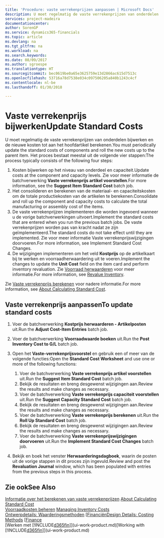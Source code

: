```yaml
---
title: 'Procedure: vaste verrekenprijzen aanpassen | Microsoft Docs'
description: U moet regelmatig de vaste verrekenprijzen van onderdelen bijwerken en de nieuwe kosten tot aan het hoofdartikel berekenen.
services: project-madeira
documentationcenter: 
author: SorenGP
ms.service: dynamics365-financials
ms.topic: article
ms.devlang: na
ms.tgt_pltfrm: na
ms.workload: na
ms.search.keywords: 
ms.date: 08/09/2017
ms.author: sgroespe
ms.translationtype: HT
ms.sourcegitcommit: bec0619be0a65e3625759e13d2866ac615d7513c
ms.openlocfilehash: 53716a78d7538e034c097506205a840b1243c4cf
ms.contentlocale: nl-be
ms.lasthandoff: 01/30/2018

---
```

# <a name="update-standard-costs"></a><span data-ttu-id="3885e-103">Vaste verrekenprijs bijwerken</span><span class="sxs-lookup"><span data-stu-id="3885e-103">Update Standard Costs</span></span>
<span data-ttu-id="3885e-104">U moet regelmatig de vaste verrekenprijzen van onderdelen bijwerken en de nieuwe kosten tot aan het hoofdartikel berekenen.</span><span class="sxs-lookup"><span data-stu-id="3885e-104">You must periodically update the standard costs of components and roll the new costs up to the parent item.</span></span> <span data-ttu-id="3885e-105">Het proces bestaat meestal uit de volgende vier stappen:</span><span class="sxs-lookup"><span data-stu-id="3885e-105">The process typically consists of the following four steps:</span></span>  

1.  <span data-ttu-id="3885e-106">Kosten bijwerken op het niveau van onderdeel en capaciteit.</span><span class="sxs-lookup"><span data-stu-id="3885e-106">Update costs at the component and capacity levels.</span></span> <span data-ttu-id="3885e-107">Zie voor meer informatie de batchverwerking **Vaste verrekenprijs artikel voorstellen**.</span><span class="sxs-lookup"><span data-stu-id="3885e-107">For more information, see the **Suggest Item Standard Cost** batch job.</span></span>  
2.  <span data-ttu-id="3885e-108">Het consolideren en berekenen van de materiaal- en capaciteitskosten om de totale productiekosten van de artikelen te berekenen.</span><span class="sxs-lookup"><span data-stu-id="3885e-108">Consolidate and roll up the component and capacity costs to calculate the total manufacturing or assembly cost of the items.</span></span>  
3.  <span data-ttu-id="3885e-109">De vaste verrekenprijzen implementeren die worden ingevoerd wanneer u de vorige batchverwerkingen uitvoert.</span><span class="sxs-lookup"><span data-stu-id="3885e-109">Implement the standard costs that are entered when you run the previous batch jobs.</span></span> <span data-ttu-id="3885e-110">De vaste verrekenprijzen worden pas van kracht nadat ze zijn geïmplementeerd.</span><span class="sxs-lookup"><span data-stu-id="3885e-110">The standard costs do not take effect until they are implemented.</span></span> <span data-ttu-id="3885e-111">Zie voor meer informatie Vaste verrekenprijswijzigingen doorvoeren.</span><span class="sxs-lookup"><span data-stu-id="3885e-111">For more information, see Implement Standard Cost Changes.</span></span>  
4.  <span data-ttu-id="3885e-112">De wijzigingen implementeren om het veld **Kostprijs** op de artikelkaart bij te werken en voorraadherwaardering uit te voeren.</span><span class="sxs-lookup"><span data-stu-id="3885e-112">Implement the changes to update the **Unit Cost** field on the item card and perform inventory revaluation.</span></span> <span data-ttu-id="3885e-113">Zie [Voorraad herwaarderen](inventory-how-revalue-inventory.md) voor meer informatie.</span><span class="sxs-lookup"><span data-stu-id="3885e-113">For more information, see [Revalue Inventory](inventory-how-revalue-inventory.md).</span></span>  

<span data-ttu-id="3885e-114">Zie [Vaste verrekenprijs berekenen](finance-about-calculating-standard-cost.md) voor nadere informatie.</span><span class="sxs-lookup"><span data-stu-id="3885e-114">For more information, see [About Calculating Standard Cost](finance-about-calculating-standard-cost.md).</span></span>  
## <a name="to-update-standard-costs"></a><span data-ttu-id="3885e-115">Vaste verrekenprijs aanpassen</span><span class="sxs-lookup"><span data-stu-id="3885e-115">To update standard costs</span></span>  
1.  <span data-ttu-id="3885e-116">Voer de batchverwerking **Kostprijs herwaarderen - Artikelposten** uit.</span><span class="sxs-lookup"><span data-stu-id="3885e-116">Run the **Adjust Cost-Item Entries** batch job.</span></span>  
2.  <span data-ttu-id="3885e-117">Voer de batchverwerking **Voorraadwaarde boeken** uit.</span><span class="sxs-lookup"><span data-stu-id="3885e-117">Run the **Post Inventory Cost to G/L** batch job.</span></span>  
3.  <span data-ttu-id="3885e-118">Open het **Vaste-verrekenprijsvoorstel** en gebruik een of meer van de volgende functies:</span><span class="sxs-lookup"><span data-stu-id="3885e-118">Open the **Standard Cost Worksheet** and use one or more of the following functions:</span></span>  

    1.  <span data-ttu-id="3885e-119">Voer de batchverwerking **Vaste verrekenprijs artikel voorstellen** uit.</span><span class="sxs-lookup"><span data-stu-id="3885e-119">Run the **Suggest Item Standard Cost** batch job.</span></span>  
    2.  <span data-ttu-id="3885e-120">Bekijk de resultaten en breng desgewenst wijzigingen aan.</span><span class="sxs-lookup"><span data-stu-id="3885e-120">Review the results and make changes as necessary.</span></span>  
    3.  <span data-ttu-id="3885e-121">Voer de batchverwerking **Vaste verrekenprijs capaciteit voorstellen** uit.</span><span class="sxs-lookup"><span data-stu-id="3885e-121">Run the **Suggest Capacity Standard Cost** batch job.</span></span>  
    4.  <span data-ttu-id="3885e-122">Bekijk de resultaten en breng desgewenst wijzigingen aan.</span><span class="sxs-lookup"><span data-stu-id="3885e-122">Review the results and make changes as necessary.</span></span>
    5. <span data-ttu-id="3885e-123">Voer de batchverwerking **Vaste verrekenprijs berekenen** uit.</span><span class="sxs-lookup"><span data-stu-id="3885e-123">Run the **Roll Up Standard Cost** batch job.</span></span>
    6.  <span data-ttu-id="3885e-124">Bekijk de resultaten en breng desgewenst wijzigingen aan.</span><span class="sxs-lookup"><span data-stu-id="3885e-124">Review the results and make changes as necessary.</span></span>
    7.  <span data-ttu-id="3885e-125">Voer de batchverwerking **Vaste verrekenprijswijzigingen doorvoeren** uit.</span><span class="sxs-lookup"><span data-stu-id="3885e-125">Run the **Implement Standard Cost Changes** batch job.</span></span>  
4.  <span data-ttu-id="3885e-126">Bekijk en boek het venster **Herwaarderingsdagboek**, waarin de posten uit de vorige stappen in dit proces zijn ingevuld.</span><span class="sxs-lookup"><span data-stu-id="3885e-126">Review and post the **Revaluation Journal** window, which has been populated with entries from the previous steps in this process.</span></span>  

## <a name="see-also"></a><span data-ttu-id="3885e-127">Zie ook</span><span class="sxs-lookup"><span data-stu-id="3885e-127">See Also</span></span>  
 <span data-ttu-id="3885e-128">[Informatie over het berekenen van vaste verrekenprijzen](finance-about-calculating-standard-cost.md) </span><span class="sxs-lookup"><span data-stu-id="3885e-128">[About Calculating Standard Cost](finance-about-calculating-standard-cost.md) </span></span>  
 <span data-ttu-id="3885e-129">[Voorraadkosten beheren](finance-manage-inventory-costs.md) </span><span class="sxs-lookup"><span data-stu-id="3885e-129">[Managing Inventory Costs](finance-manage-inventory-costs.md) </span></span>  
 <span data-ttu-id="3885e-130">[Ontwerpdetails: Waarderingsmethoden](design-details-costing-methods.md) [[Financiën](finance.md)</span><span class="sxs-lookup"><span data-stu-id="3885e-130">[Design Details: Costing Methods](design-details-costing-methods.md) [[Finance](finance.md)</span></span>  
 <span data-ttu-id="3885e-131">[Werken met [!INCLUDE[d365fin](includes/d365fin_md.md)]](ui-work-product.md)</span><span class="sxs-lookup"><span data-stu-id="3885e-131">[Working with [!INCLUDE[d365fin](includes/d365fin_md.md)]](ui-work-product.md)</span></span>  

